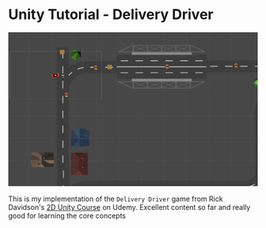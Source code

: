 # Unity Tutorial - Delivery Driver

![epic screenshot](Screenshot2021-11-21.png)

This is my implementation of the `Delivery Driver` game from Rick Davidson's [2D Unity Course](https://www.udemy.com/course/unitycourse/) on Udemy. Excellent content so far and really good for learning the core concepts
